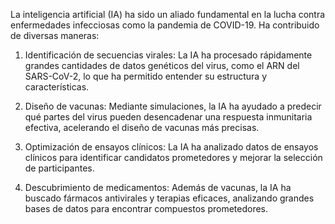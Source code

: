 La inteligencia artificial (IA) ha sido un aliado fundamental en la lucha contra enfermedades infecciosas como la pandemia de COVID-19. Ha contribuido de diversas maneras:

1. Identificación de secuencias virales: La IA ha procesado rápidamente grandes cantidades de datos genéticos del virus, como el ARN del SARS-CoV-2, lo que ha permitido entender su estructura y características.
    
2. Diseño de vacunas: Mediante simulaciones, la IA ha ayudado a predecir qué partes del virus pueden desencadenar una respuesta inmunitaria efectiva, acelerando el diseño de vacunas más precisas.
    
3. Optimización de ensayos clínicos: La IA ha analizado datos de ensayos clínicos para identificar candidatos prometedores y mejorar la selección de participantes.
    
4. Descubrimiento de medicamentos: Además de vacunas, la IA ha buscado fármacos antivirales y terapias eficaces, analizando grandes bases de datos para encontrar compuestos prometedores.